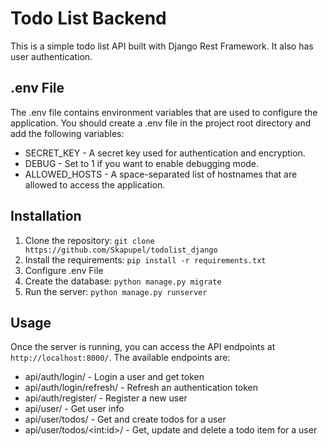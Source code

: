 ﻿# Todo List Backend

This is a simple todo list API built with Django Rest Framework. It also has user authentication.

## .env File
The .env file contains environment variables that are used to configure the application. You should create a .env file in the project root directory and add the following variables:

* SECRET_KEY - A secret key used for authentication and encryption.
* DEBUG - Set to 1 if you want to enable debugging mode.
* ALLOWED_HOSTS - A space-separated list of hostnames that are allowed to access the application.

## Installation
1. Clone the repository: `git clone https://github.com/Skapupel/todolist_django`
2. Install the requirements: `pip install -r requirements.txt`
3. Configure .env File
4. Create the database: `python manage.py migrate`
5. Run the server: `python manage.py runserver`

## Usage
Once the server is running, you can access the API endpoints at `http://localhost:8000/`. The available endpoints are:

* api/auth/login/ - Login a user and get token
* api/auth/login/refresh/ - Refresh an authentication token
* api/auth/register/ - Register a new user
* api/user/ - Get user info
* api/user/todos/ - Get and create todos for a user
* api/user/todos/\<int:id\>/ - Get, update and delete a todo item for a user
